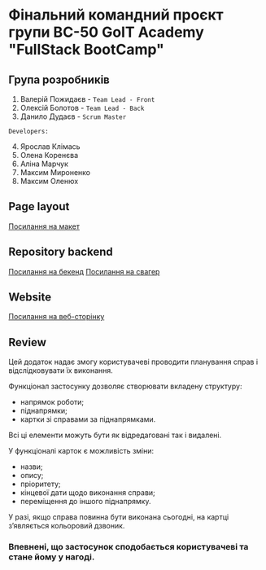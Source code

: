 # Фінальний командний проєкт групи ВС-50 GoIT Academy "FullStack BootCamp"

## Група розробників

1.  Валерій Пожидаєв - `Team Lead - Front`
2.  Олексій Болотов - `Team Lead - Back`
3.  Данило Дудаєв - `Scrum Master`

`Developers:`

4.  Ярослав Клімась
5.  Олена Коренєва
6.  Аліна Марчук
7.  Максим Мироненко
8.  Максим Оленюх

## Page layout

[Посилання на макет](<https://www.figma.com/file/pSdUVzA3Ptey4JnZMJX90N/TaskPro-(Copy)?node-id=87%3A363>)

## Repository backend

[Посилання на бекенд](https://github.com/AlexSBolotov/taskspro-backend)
[Посилання на свагер](https://taskspro-backend.onrender.com/api-docs)

## Website

[Посилання на веб-сторінку](https://valpvf.github.io/taskpro/)

## Review

Цей додаток надає змогу користувачеві проводити планування справ і
відслідковувати їх виконання.

Функціонал застосунку дозволяє створювати вкладену структуру:

- напрямок роботи;
- піднапрямки;
- картки зі справами за піднапрямками.

Всі ці елементи можуть бути як відредаговані так і видалені.

У функціоналі карток є можливість зміни:

- назви;
- опису;
- пріоритету;
- кінцевої дати щодо виконання справи;
- переміщення до іншого піднапрямку.

У разі, якщо справа повинна бути виконана сьогодні, на картці з’являється
кольоровий дзвоник.

### Впевнені, що застосунок сподобається користувачеві та стане йому у нагоді.
